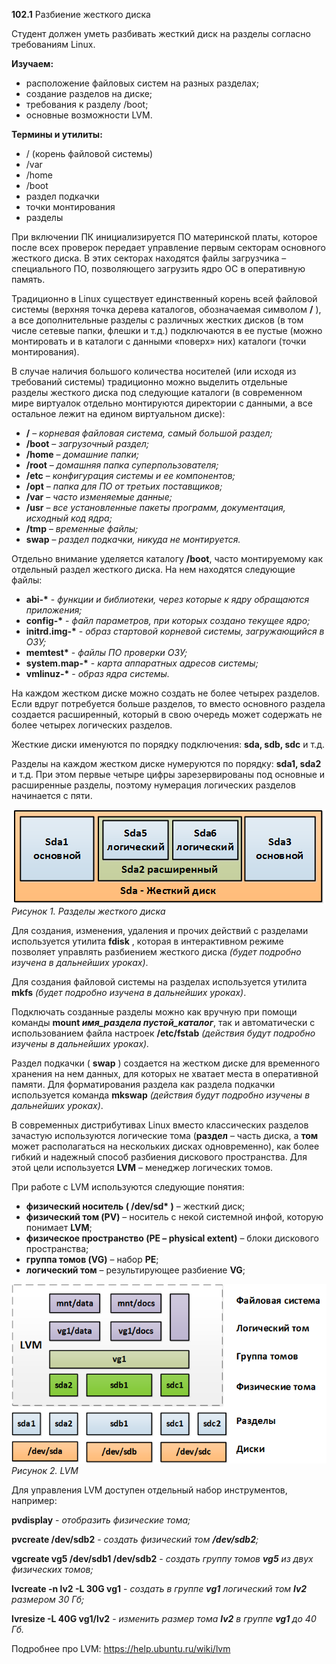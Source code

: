 **102.1** Разбиение жесткого диска

Студент должен уметь разбивать жесткий диск на разделы согласно требованиям Linux.

**Изучаем:**

- расположение файловых систем на разных разделах;
- создание разделов на диске;
- требования к разделу /boot;
- основные возможности LVM.

**Термины и утилиты:**

- / (корень файловой системы)
- /var
- /home
- /boot
- раздел подкачки
- точки монтирования
- разделы

При включении ПК инициализируется ПО материнской платы, которое после всех проверок передает управление первым секторам основного жесткого диска. В этих секторах находятся файлы загрузчика – специального ПО, позволяющего загрузить ядро ОС в оперативную память.

Традиционно в Linux существует единственный корень всей файловой системы (верхняя точка дерева каталогов, обозначаемая символом **/** ), а все дополнительные разделы с различных жестких дисков (в том числе сетевые папки, флешки и т.д.) подключаются в ее пустые (можно монтировать и в каталоги с данными «поверх» них) каталоги (точки монтирования).

В случае наличия большого количества носителей (или исходя из требований системы) традиционно можно выделить отдельные разделы жесткого диска под следующие каталоги (в современном мире виртуалок отдельно монтируются директории с данными, а все остальное лежит на едином виртуальном диске):

- **/** – _корневая файловая система, самый большой раздел;_
- **/boot** – _загрузочный раздел;_
- **/home** – _домашние папки;_
- **/root** – _домашняя папка суперпользователя;_
- **/etc** – _конфигурация системы и ее компонентов;_
- **/opt** – _папка для ПО от третьих поставщиков;_
- **/var** – _часто изменяемые данные;_
- **/usr** – _все установленные пакеты программ, документация, исходный код ядра;_
- **/tmp** – _временные файлы;_
- **swap** – _раздел подкачки, никуда не монтируется._

Отдельно внимание уделяется каталогу **/boot**, часто монтируемому как отдельный раздел жесткого диска. На нем находятся следующие файлы:

- **abi-\*** - _функции и библиотеки, через которые к ядру обращаются приложения;_
- **config-\*** - _файл параметров, при которых создано текущее ядро;_
- **initrd.img-\*** - _образ стартовой корневой системы, загружающийся в ОЗУ;_
- **memtest\*** - _файлы ПО проверки ОЗУ;_
- **system.map-\*** - _карта аппаратных адресов системы;_
- **vmlinuz-\*** - _образ ядра системы._

На каждом жестком диске можно создать не более четырех разделов. Если вдруг потребуется больше разделов, то вместо основного раздела создается расширенный, который в свою очередь может содержать не более четырех логических разделов.

Жесткие диски именуются по порядку подключения: **sda, sdb, sdc** и т.д.

Разделы на каждом жестком диске нумеруются по порядку: **sda1, sda2** и т.д. При этом первые четыре цифры зарезервированы под основные и расширенные разделы, поэтому нумерация логических разделов начинается с пяти.

![Разделы жесткого диска](assets/102_1__1.png)
_Рисунок 1. Разделы жесткого диска_

Для создания, изменения, удаления и прочих действий с разделами используется утилита **fdisk** , которая в интерактивном режиме позволяет управлять разбиением жесткого диска _(будет подробно изучена в дальнейших уроках)_.

Для создания файловой системы на разделах используется утилита **mkfs** _(будет подробно изучена в дальнейших уроках)_.

Подключать созданные разделы можно как вручную при помощи команды **mount _имя_раздела_ _пустой_каталог_**, так и автоматически с использованием файла настроек **/etc/fstab** _(действия будут подробно изучены в дальнейших уроках)._

Раздел подкачки ( **swap** ) создается на жестком диске для временного хранения на нем данных, для которых не хватает места в оперативной памяти. Для форматирования раздела как раздела подкачки используется команда **mkswap** _(действия будут подробно изучены в дальнейших уроках)_.

В современных дистрибутивах Linux вместо классических разделов зачастую используются логические тома (**раздел** – часть диска, а **том** может располагаться на нескольких дисках одновременно), как более гибкий и надежный способ разбиения дискового пространства. Для этой цели используется **LVM** – менеджер логических томов.

При работе с LVM используются следующие понятия:

- **физический носитель ( /dev/sd\* )** – жесткий диск;
- **физический том (PV)** – носитель с некой системной инфой, которую понимает **LVM**;
- **физическое пространство (PE – physical extent)** – блоки дискового пространства;
- **группа томов (VG)** – набор **PE**;
- **логический том** – результирующее разбиение **VG**;

![LVM схема](assets/102_1__2.png)
_Рисунок 2. LVM_

Для управления LVM доступен отдельный набор инструментов, например:

**pvdisplay** - _отобразить физические тома;_

**pvcreate /dev/sdb2** - _создать физический том **/dev/sdb2**;_

**vgcreate vg5 /dev/sdb1 /dev/sdb2** - _создать группу томов **vg5** из двух физических томов;_

**lvcreate -n lv2 -L 30G vg1** - _создать в группе **vg1** логический том **lv2** размером 30 Гб;_

**lvresize -L 40G vg1/lv2** - _изменить размер тома **lv2** в группе **vg1** до 40 Гб._

Подробнее про LVM: <https://help.ubuntu.ru/wiki/lvm>
